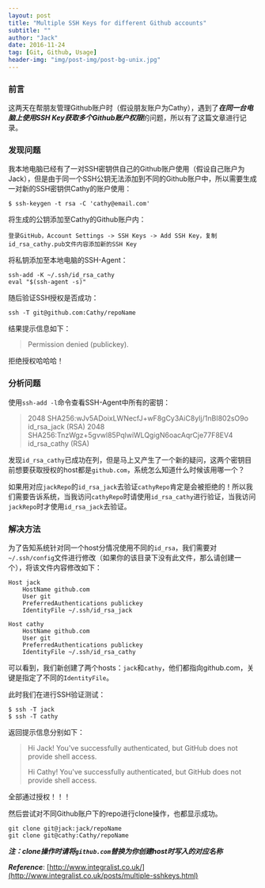 ```yaml
---
layout: post
title: "Multiple SSH Keys for different Github accounts"
subtitle: ""
author: "Jack"
date: 2016-11-24
tag: [Git, Github, Usage]
header-img: "img/post-img/post-bg-unix.jpg"
---
```




### 前言

这两天在帮朋友管理Github账户时（假设朋友账户为Cathy），遇到了***在同一台电脑上使用SSH Key获取多个Github账户权限***的问题，所以有了这篇文章进行记录。

### 发现问题

我本地电脑已经有了一对SSH密钥供自己的Github账户使用（假设自己账户为Jack），但是由于同一个SSH公钥无法添加到不同的Github账户中，所以需要生成一对新的SSH密钥供Cathy的账户使用：

```
$ ssh-keygen -t rsa -C 'cathy@email.com'
```

将生成的公钥添加至Cathy的Github账户内：

```
登录GitHub，Account Settings -> SSH Keys -> Add SSH Key，复制id_rsa_cathy.pub文件内容添加新的SSH Key
```

将私钥添加至本地电脑的SSH-Agent：

```
ssh-add -K ~/.ssh/id_rsa_cathy
eval "$(ssh-agent -s)"
```

随后验证SSH授权是否成功：

```
ssh -T git@github.com:Cathy/repoName
```

结果提示信息如下：

> Permission denied (publickey).

拒绝授权哈哈哈！

### 分析问题

使用`ssh-add -l`命令查看SSH-Agent中所有的密钥：

> 2048 SHA256:wJv5ADoixLWNecfJ+wF8gCy3AiC8yIj/1nBI802sO9o id_rsa_jack (RSA)
> 2048 SHA256:TnzWgz+5gvwl85PqlwiWLQgigN6oacAqrCje77F8EV4 id_rsa_cathy (RSA)

发现`id_rsa_cathy`已成功在列，但是马上又产生了一个新的疑问，这两个密钥目前想要获取授权的host都是`github.com`，系统怎么知道什么时候该用哪一个？

如果用对应`jackRepo`的`id_rsa_jack`去验证`cathyRepo`肯定是会被拒绝的！所以我们需要告诉系统，当我访问`cathyRepo`时请使用`id_rsa_cathy`进行验证，当我访问`jackRepo`时才使用`id_rsa_jack`去验证。

### 解决方法

为了告知系统针对同一个host分情况使用不同的`id_rsa`，我们需要对`~/.ssh/config`文件进行修改（如果你的该目录下没有此文件，那么请创建一个），将该文件内容修改如下：

```
Host jack
    HostName github.com
    User git
    PreferredAuthentications publickey
    IdentityFile ~/.ssh/id_rsa_jack

Host cathy
    HostName github.com
    User git
    PreferredAuthentications publickey
    IdentityFile ~/.ssh/id_rsa_cathy
```

可以看到，我们新创建了两个hosts：`jack`和`cathy`，他们都指向github.com，关键是指定了不同的`IdentityFile`。

此时我们在进行SSH验证测试：

```
$ ssh -T jack
$ ssh -T cathy
```

返回提示信息分别如下：

> Hi Jack! You've successfully authenticated, but GitHub does not provide shell access.
>
> Hi Cathy! You've successfully authenticated, but GitHub does not provide shell access.

全部通过授权！！！

然后尝试对不同Github账户下的repo进行clone操作，也都显示成功。

```
git clone git@jack:jack/repoName
git clone git@cathy:Cathy/repoName
```

***注：clone操作时请将`github.com`替换为你创建host时写入的对应名称***



***Reference***: [http://www.integralist.co.uk/](http://www.integralist.co.uk/posts/multiple-sshkeys.html)



